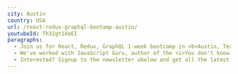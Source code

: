 ```yaml
---
city: Austin
country: USA
url: /react-redux-graphql-bootamp-austin/
youtubeId: Th32gt1XeEI
paragraphs:
  - Join us for React, Redux, GraphQL 1-week bootcamp in <b>Austin, Texas.</b> We'll cover everything you need to know to become an expert in the React ecosystem, guided face-to-face by our coaches working through our curated <a href="/curriculum">curriculum</a>.
  - We've worked with JavaScript Guru, author of the <i>You don't know JS</i> books and Austin native, Kyle Simpson, in one of our previous bootcamps and he will also join us this training.
  - Interested? Signup to the newsletter ubelow and get all the latest news...
---
```

